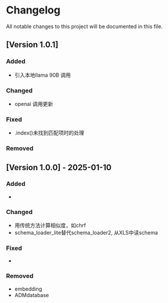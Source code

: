 # Changelog

All notable changes to this project will be documented in this file.

## [Version 1.0.1]

### Added
- 引入本地llama 90B 调用

### Changed
- openai 调用更新

### Fixed
-  .index()未找到匹配项时的处理

### Removed

## [Version 1.0.0] - 2025-01-10

### Added
- 

### Changed
- 用传统方法计算相似度，如chrf
- schema_loader_lite替代schema_loader2, 从XLS中读schema

### Fixed
- 

### Removed
- embedding
- ADMdatabase



